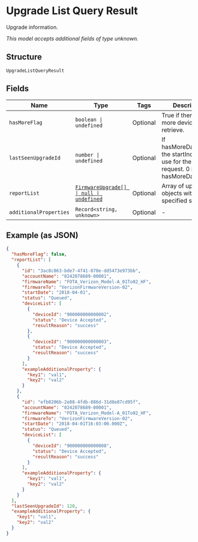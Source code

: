 
# Upgrade List Query Result

Upgrade information.

*This model accepts additional fields of type unknown.*

## Structure

`UpgradeListQueryResult`

## Fields

| Name | Type | Tags | Description |
|  --- | --- | --- | --- |
| `hasMoreFlag` | `boolean \| undefined` | Optional | True if there are more devices to retrieve. |
| `lastSeenUpgradeId` | `number \| undefined` | Optional | If hasMoreData=true, the startIndex to use for the next request. 0 if hasMoreData=false. |
| `reportList` | [`FirmwareUpgrade[] \| null \| undefined`](../../doc/models/firmware-upgrade.md) | Optional | Array of upgrade objects with the specified status. |
| `additionalProperties` | `Record<string, unknown>` | Optional | - |

## Example (as JSON)

```json
{
  "hasMoreFlag": false,
  "reportList": [
    {
      "id": "3ac8c863-bde7-4f41-878e-dd5473e973bb",
      "accountName": "0242078689-00001",
      "firmwareName": "FOTA_Verizon_Model-A_01To02_HF",
      "firmwareTo": "VerizonFirmwareVersion-02",
      "startDate": "2018-04-01",
      "status": "Queued",
      "deviceList": [
        {
          "deviceId": "900000000000002",
          "status": "Device Accepted",
          "resultReason": "success"
        },
        {
          "deviceId": "900000000000003",
          "status": "Device Accepted",
          "resultReason": "success"
        }
      ],
      "exampleAdditionalProperty": {
        "key1": "val1",
        "key2": "val2"
      }
    },
    {
      "id": "efb8206b-2e88-4fdb-886d-31d8e87cd95f",
      "accountName": "0242078689-00001",
      "firmwareName": "FOTA_Verizon_Model-A_01To02_HF",
      "firmwareTo": "VerizonFirmwareVersion-02",
      "startDate": "2018-04-01T16:03:00.000Z",
      "status": "Queued",
      "deviceList": [
        {
          "deviceId": "900000000000008",
          "status": "Device Accepted",
          "resultReason": "success"
        }
      ],
      "exampleAdditionalProperty": {
        "key1": "val1",
        "key2": "val2"
      }
    }
  ],
  "lastSeenUpgradeId": 120,
  "exampleAdditionalProperty": {
    "key1": "val1",
    "key2": "val2"
  }
}
```

